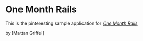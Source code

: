 # One Month Rails

This is the pinteresting sample application for [*One Month Rails*](http://onemonthrails.com)

by [Mattan Griffel]